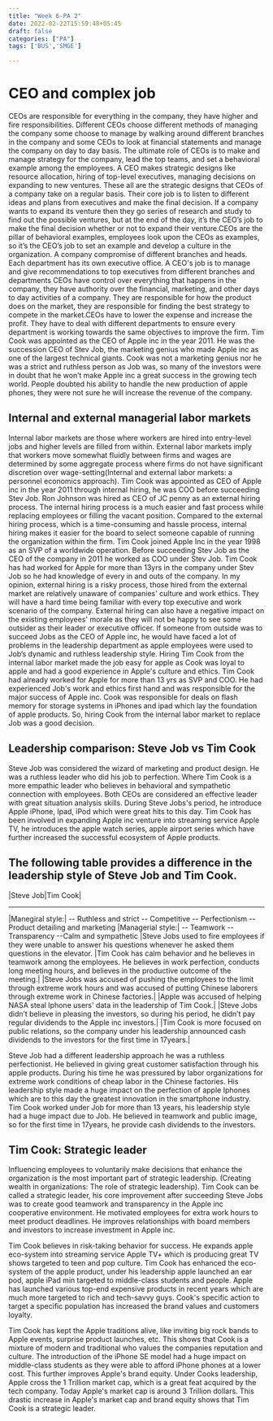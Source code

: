 ```yaml
---
title: "Week 6-PA 2"
date: 2022-02-22T15:59:48+05:45
draft: false
categories: ["PA"]
tags: ['BUS','SMGE']

---
```

# CEO and complex job
CEOs are responsible for everything in the company, they have higher and fire responsibilities. Different CEOs choose different methods of managing the company some choose to manage by walking around different branches in the company and some CEOs to look at financial statements and manage the company on day to day basis. The ultimate role of CEOs is to make and manage strategy for the company, lead the top teams, and set a behavioral example among the employees. A CEO makes strategic designs like resource allocation, hiring of top-level executives, managing decisions on expanding to new ventures. These all are the strategic designs that CEOs of a company take on a regular basis. Their core job is to listen to different ideas and plans from executives and make the final decision. If a company wants to expand its venture then they go series of research and study to find out the possible ventures, but at the end of the day, it’s the CEO’s job to make the final decision whether or not to expand their venture.CEOs are the pillar of behavioral examples, employees look upon the CEOs as examples, so it’s the CEO’s job to set an example and develop a culture in the organization. A company compromise of different branches and heads. Each department has its own executive office. A CEO's job is to manage and give recommendations to top executives from different branches and departments
CEOs have control over everything that happens in the company, they have authority over the financial, marketing, and other days to day activities of a company. They are responsible for how the product does on the market, they are responsible for finding the best strategy to compete in the market.CEOs have to lower the expense and increase the profit. They have to deal with different departments to ensure every department is working towards the same objectives to improve the firm.
Tim Cook was appointed as the CEO of Apple inc in the year 2011. He was the succession CEO of Stev Job, the marketing genius who made Apple inc as one of the largest technical giants. Cook was not a marketing genius nor he was a strict and ruthless person as Job was, so many of the investors were in doubt that he won’t make Apple inc a great success in the growing tech world. People doubted his ability to handle the new production of apple phones, they were not sure he will increase the revenue of the company.



## Internal and external managerial labor markets
Internal labor markets are those where workers are hired into entry-level jobs and higher levels are filled from within. External labor markets imply that workers move somewhat fluidly between firms and wages are determined by some aggregate process where firms do not have significant discretion over wage-setting(Internal and external labor markets: a personnel economics approach). Tim Cook was appointed as CEO of Apple inc in the year 2011 through internal hiring, he was COO before succeeding  Stev Job. Ron Johnson was hired as CEO of JC penny as an external hiring process.
The internal hiring process is a much easier and fast process while replacing employees or filling the vacant position. Compared to the external hiring process, which is a time-consuming and hassle process, internal hiring makes it easier for the board to select someone capable of running the organization within the firm. Tim Cook joined Apple Inc in the year 1998 as an SVP of a worldwide operation. Before succeeding Stev Job as the CEO of the company in 2011 he worked as COO under Stev Job. Tim Cook has had worked for Apple for more than 13yrs in the company under Stev Job so he had knowledge of every in and outs of the company.
In my opinion, external hiring is a risky process, those hired from the external market are relatively unaware of companies' culture and work ethics. They will have a hard time being familiar with every top executive and work scenario of the company. External hiring can also have a negative impact on the existing employees' morale as they will not be happy to see some outsider as their leader or executive officer. If someone from outside was to succeed Jobs as the CEO of Apple inc, he would have faced a lot of problems in the leadership department as apple employees were used to Job’s dynamic and ruthless leadership style. Hiring Tim Cook from the internal labor market made the job easy for apple as Cook was loyal to apple and had a good experience in Apple's culture and ethics.
Tim Cook had already worked for Apple for more than 13 yrs as SVP and COO. He had experienced Job's work and ethics first hand and was responsible for the major success of Apple inc. Cook was responsible for deals on flash memory for storage systems in iPhones and ipad which lay the foundation of apple products. So, hiring Cook from the internal labor market to replace Job was a good decision.

## Leadership comparison: Steve Job vs Tim Cook
Steve Job was considered the wizard of marketing and product design. He was a ruthless leader who did his job to perfection. Where Tim Cook is a more empathic leader who believes in behavioral and sympathetic connection with employees. Both CEOs are considered an effective leader with great situation analysis skills. During Steve Jobs's period, he introduce Apple iPhone, Ipad, iPod which were great hits to this day. Tim Cook has been involved in expanding Apple inc venture into streaming service Apple TV, he introduces the apple watch series, apple airport series which have further increased the successful ecosystem of Apple products.

## The following table provides a difference in the leadership style of Steve Job and Tim Cook.


|Steve Job|Tim Cook|
 --------- --------
|Manegiral style:|
-- Ruthless and strict
-- Competitive
-- Perfectionism
-- Product detailing and marketing
|Managerial style:|
-- Teamwork 
--Transparency
--Calm and sympathetic
|Steve Jobs used to fire employees if they were unable to answer his questions whenever he asked them questions in the elevator.
|Tim Cook has calm behavior and he believes in teamwork among the employees. He believes in work perfection, conducts long meeting hours, and believes in the productive outcome of the meeting.|
|Steve Jobs was accused of pushing the employees to the limit through extreme work hours and was accused of putting Chinese laborers through extreme work in Chinese factories.|
|Apple was accused of helping NASA steal Iphone users' data in the leadership of Tim Cook.|
|Steve Jobs didn’t believe in pleasing the investors, so during his period, he didn’t pay regular dividends to the Apple inc investors.|
|Tim Cook is more focused on public relations, so the company under his leadership announced cash dividends to the investors for the first time in 17years.|



Steve Job had a different leadership approach he was a ruthless perfectionist. He believed in giving great customer satisfaction through his apple products. During his time he was pressured by labor organizations for extreme work conditions of cheap labor in the Chinese factories. His leadership style made a huge impact on the perfection of apple Iphones which are to this day the greatest innovation in the smartphone industry. Tim Cook worked under Job for more than 13 years, his leadership style had a huge impact due to Job. He believed in teamwork and public image, so for the first time in 17years, he provide cash dividends to the investors.

## Tim Cook: Strategic leader

Influencing employees to voluntarily make decisions that enhance the organization is the most important part of strategic leadership. (Creating wealth in organizations: The role of strategic leadership). Tim Cook can be called a strategic leader, his core improvement after succeeding Steve Jobs was to create good teamwork and transparency in the Apple inc cooperative environment. He motivated employees for extra work hours to meet product deadlines. He improves relationships with board members and investors to increase investment in Apple inc.

Tim Cook believes in risk-taking behavior for success. He expands apple eco-system into streaming service Apple TV+ which is producing great TV shows targeted to teen and pop culture. Tim Cook has enhanced the eco-system of the apple product, under his leadership apple launched an ear pod, apple iPad min targeted to middle-class students and people. Apple has launched various top-end expensive products in recent years which are much more targeted to rich and tech-savvy guys. Cook's specific action to target a specific population has increased the brand values and customers loyalty.

Tim Cook has kept the Apple traditions alive, like inviting big rock bands to Apple events, surprise product launches, etc. This shows that Cook is a mixture of modern and traditional who values the companies reputation and culture. The introduction of the iPhone SE model had a huge impact on middle-class students as they were able to afford iPhone phones at a lower cost. This further improves Apple's brand equity. Under Cooks leadership, Apple cross the 1 Trillion market cap, which is a great feat acquired by the tech company. Today Apple's market cap is around 3 Trillion dollars. This drastic increase in Apple's market cap and brand equity shows that Tim Cook is a strategic leader.

